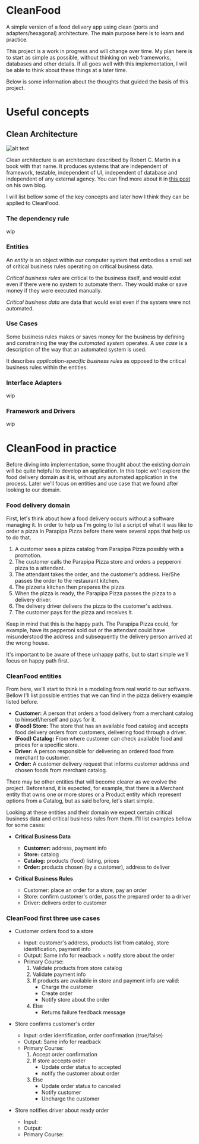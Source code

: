 # CleanFood
A simple version of a food delivery app using clean (ports and adapters/hexagonal) architecture. The main purpose here is to learn and practice.

This project is a work in progress and will change over time. My plan here is to start as simple as possible, without thinking on web frameworks, databases and other details.
If all goes well with this implementation, I will be able to think about these things at a later time.

Below is some information about the thoughts that guided the basis of this project.

# Useful concepts

## Clean Architecture

![alt text](https://blog.cleancoder.com/uncle-bob/images/2012-08-13-the-clean-architecture/CleanArchitecture.jpg "Clean Architecture organization")

Clean architecture is an architecture described by Robert C. Martin in a book with that name. It produces systems that are independent of framework, testable, independent of UI, independent of database and independent of any external agency. You can find more about it in [this post](https://blog.cleancoder.com/uncle-bob/2012/08/13/the-clean-architecture.html) on his own blog.

I will list bellow some of the key concepts and later how I think they can be applied to CleanFood.

### The dependency rule

wip

### Entities

An _entity_ is an object within our computer system that embodies a small set of critical business rules operating on critical business data. 

_Critical business rules_ are critical to the business itself, and would exist even if there were no system to automate them. They would make or save money if they were executed manually.

_Critical business data_ are data that would exist even if the system were not automated.

### Use Cases

Some business rules makes or saves money for the business by defining and constraining the way the _automated system_ operates. A _use case_ is a description of the way that an automated system is used.

It describes _application-specific business rules_ as opposed to the critical business rules within the entities.

### Interface Adapters

wip

### Framework and Drivers

wip

# CleanFood in practice

Before diving into implementation, some thought about the existing domain will be quite helpful to develop an application. 
In this topic we'll explore the food delivery domain as it is, without any automated application in the process. Later we'll
focus on entities and use case that we found after looking to our domain.

### Food delivery domain

First, let's think about how a food delivery occurs without a software managing it. In order to help us I'm going to list 
a script of what it was like to order a pizza in Parapipa Pizza before there were several apps that help us to do that. 

1. A customer sees a pizza catalog from Parapipa Pizza possibly with a promotion.
2. The customer calls the Parapipa Pizza store and orders a pepperoni pizza to a attendant.
3. The attendant takes the order, and the customer's address. He/She passes the order to the restaurant kitchen.
4. The pizzeria kitchen then prepares the pizza.
5. When the pizza is ready, the Parapipa Pizza passes the pizza to a delivery driver.
6. The delivery driver delivers the pizza to the customer's address.
7. The customer pays for the pizza and receives it.

Keep in mind that this is the happy path. The Parapipa Pizza could, for example, have its pepperoni sold out or
the attendant could have misunderstood the address and subsequently the delivery person arrived at the wrong house.

It's important to be aware of these unhappy paths, but to start simple we'll focus on happy path first.

### CleanFood entities

From here, we'll start to think in a modeling from real world to our software.
Bellow I'll list possible entities that we can find in the pizza delivery example listed before.

- **Customer:** A person that orders a food delivery from a merchant catalog to himself/herself and pays for it. 
- **(Food) Store:** The store that has an available food catalog and accepts food delivery orders from customers, delivering food through a driver.
- **(Food) Catalog:** From where customer can check available food and prices for a specific store.
- **Driver:** A person responsible for delivering an ordered food from merchant to customer.
- **Order:** A customer delivery request that informs customer address and chosen foods from merchant catalog.

There may be other entities that will become clearer as we evolve the project. Beforehand, it is expected, for example, 
that there is a Merchant entity that owns one or more stores or a Product entity which represent options from a Catalog, 
but as said before, let's start simple.

Looking at these entities and their domain we expect certain critical business data and critical business rules 
from them. I'll list examples bellow for some cases:

- **Critical Business Data**
  - **Customer:** address, payment info
  - **Store:** catalog
  - **Catalog:** products (food) listing, prices
  - **Order:** products chosen (by a customer), address to deliver
  
- **Critical Business Rules**
  - Customer: place an order for a store, pay an order
  - Store: confirm customer's order, pass the prepared order to a driver
  - Driver: delivers order to customer

### CleanFood first three use cases
- Customer orders food to a store
  - Input: customer's address, products list from catalog, store identification, payment info
  - Output: Same info for readback + notify store about the order
  - Primary Course: 
    1. Validate products from store catalog
    2. Validate payment info
    3. If products are available in store and payment info are valid: 
        - Charge the customer 
        - Create order
        - Notify store about the order
    4. Else 
        - Returns failure feedback message


- Store confirms customer's order 
  - Input: order identification, order confirmation (true/false) 
  - Output: Same info for readback
  - Primary Course: 
    1. Accept order confirmation
    2. If store accepts order
        - Update order status to accepted
        - notify the customer about order
    3. Else
        - Update order status to canceled
        - Notify customer
        - Uncharge the customer
  

- Store notifies driver about ready order
  - Input: 
  - Output:
  - Primary Course:
  
